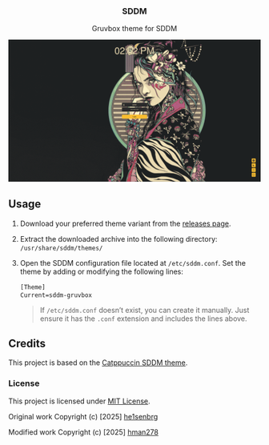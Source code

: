 <div align="center">
  <h3>SDDM</h3>
  <p>Gruvbox theme for SDDM</p>
</div>

<p align="center">
  <img src="assets/gruvbox.png"/>
</p>



## Usage
1. Download your preferred theme variant from the [releases page](https://github.com/he1senbrg/sddm-gruvbox/releases).
2. Extract the downloaded archive into the following directory:  
   `/usr/share/sddm/themes/`
3. Open the SDDM configuration file located at `/etc/sddm.conf`. Set the theme by adding or modifying the following lines:

   ```
   [Theme]
   Current=sddm-gruvbox
   ```



   > If `/etc/sddm.conf` doesn’t exist, you can create it manually. Just ensure it has the `.conf` extension and includes the lines above.


## Credits

This project is based on the [Catppuccin SDDM theme](https://github.com/catppuccin/sddm).


### License
This project is licensed under [MIT License](https://github.com/he1senbrg/sddm-gruvbox/blob/main/LICENSE).

Original work Copyright (c) [2025] [he1senbrg](https://github.com/he1senbrg)

Modified work Copyright (c) [2025] [hman278](https://github.com/hman278)
